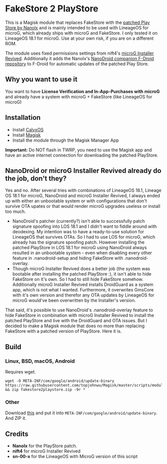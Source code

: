 # FakeStore 2 PlayStore

This is a Magisk module that replaces FakeStore with the [patched Play Store by Nanolx](https://nanolx.org/fdroid/repo/Phonesky_132.apk) and is mainly intended to be used with 
LineageOS for microG, which already ships with microG and FakeStore. I only tested it on LineageOS 18.1 for microG. Use at your own risk, if you are on a different ROM.

The module uses fixed permissions settings from nift4's [microG Installer Revived](https://github.com/nift4/microg_installer_revived). Additionally it adds the Nanolx's [NanoDroid companion F-Droid repository](https://nanolx.org/fdroid/repo/) to F-Droid for automatic updates of the patched Play Store.

## Why you want to use it

You want to have **License Verification and In-App-Purchases with microG** and already have a system with microG + FakeStore (like LineageOS for microG)

## Installation

- Install [CalyxOS](https://calyxos.org/)
- Install [Magisk](https://github.com/topjohnwu/Magisk/)
- Install the module through the Magisk Manager App

**Important:** Do NOT flash in TWRP, you need to use the Magisk app and have an active internet connection for downloading the patched PlayStore.

## NanoDroid or microG Installer Revived already do the job, don't they?

Yes and no. After several tries with combinations of LineageOS 18.1, Lineage OS 18.1 for microG, NanoDroid and microG Installer Revived, I always ended up with either an unbootable system
or with configurations that don't survive OTA upates or that would render microG upgrades useless or install too much.

- NanoDroid's patcher (currently?) isn't able to successfully patch signature spoofing into LOS 18.1 and I didn't want to fiddle around with deodexing. My intention was to have a ready-to-use solution for LineageOS that survives OTAs. So I had to use LOS for microG, which already 
has the signature spoofing patch. However installing the patched PlayStore in LOS 18.1 for microG using NanoDroid always resulted in an unbootable system - even when disabling every other feature in .nanodroid-setup and hiding FakeStore with .nanodroid-overlay.
- Though microG Installer Revived does a better job (the system was bootable after installing the patched PlayStore :), it isn't able to hide FakeStore on it's own. So I had to still hide FakeStore somehow. Additionally microG Installer Revived installs DroidGuard as a system app, which is not what I wanted.
Furthermore, it overwrites GmsCore with it's own version and therefor any OTA updates by LineageOS for microG would've been overwritten by the Installer's version.

That said, it's possible to use NanoDroid's .nanodroid-overlay feature to hide FakeStore in combination with microG Installer Revived to install the patched PlayStore and live with the DroidGuard and OTA issues. But I decided to make a Magisk module that does no more than replacing FakeStore with a patched
version of PlayStore. Here it is.

## Build

### Linux, BSD, macOS, Android

Requires wget.

    wget -O META-INF/com/google/android/update-binary https://raw.githubusercontent.com/topjohnwu/Magisk/master/scripts/module_installer.sh && zip fakestore2playstore.zip -9r *

### Other

Download [this](https://raw.githubusercontent.com/topjohnwu/Magisk/master/scripts/module_installer.sh) and put it into `META-INF/com/google/android/update-binary`. And ZIP it.

## Credits

- **Nanolx** for the PlayStore patch.
- **nift4** for microG Installer Revived
- **sn-00-x** for the LineageOS with MicroG version of this script

